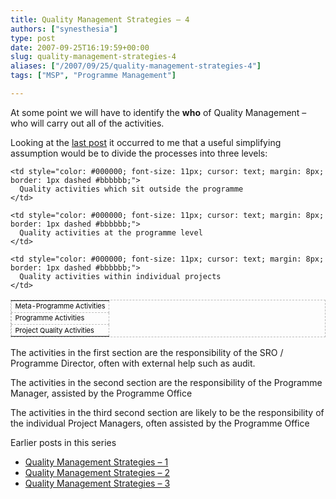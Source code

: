 ```yaml
---
title: Quality Management Strategies – 4
authors: ["synesthesia"]
type: post
date: 2007-09-25T16:19:59+00:00
slug: quality-management-strategies-4 
aliases: ["/2007/09/25/quality-management-strategies-4"]
tags: ["MSP", "Programme Management"]

---
```

At some point we will have to identify the **who** of Quality Management – who will carry out all of the activities.

Looking at the [last post][1] it occurred to me that a useful simplifying assumption would be to divide the processes into three levels:

<table style="cursor: default; border: 1px dashed #bbbbbb;" border="0">
  <tr>
    <td style="color: #000000; font-size: 11px; cursor: text; margin: 8px; border: 1px dashed #bbbbbb;">
      Meta-Programme Activities
    </td>
    
    <td style="color: #000000; font-size: 11px; cursor: text; margin: 8px; border: 1px dashed #bbbbbb;">
      Quality activities which sit outside the programme
    </td>
  </tr>
  
  <tr>
    <td style="color: #000000; font-size: 11px; cursor: text; margin: 8px; border: 1px dashed #bbbbbb;">
      Programme Activities
    </td>
    
    <td style="color: #000000; font-size: 11px; cursor: text; margin: 8px; border: 1px dashed #bbbbbb;">
      Quality activities at the programme level
    </td>
  </tr>
  
  <tr>
    <td style="color: #000000; font-size: 11px; cursor: text; margin: 8px; border: 1px dashed #bbbbbb;">
      Project Quality Activities
    </td>
    
    <td style="color: #000000; font-size: 11px; cursor: text; margin: 8px; border: 1px dashed #bbbbbb;">
      Quality activities within individual projects
    </td>
  </tr>
</table>

<ins style="border-bottom-width: 1px; border-bottom-style: solid; border-bottom-color: green; text-decoration: none; color: green;" datetime="2007-09-26T07:51:13+00:00"></ins>

The activities in the first section are the responsibility of the SRO / Programme Director, often with external help such as audit.

The activities in the second section are the responsibility of the Programme Manager, assisted by the Programme Office

The activities in the third second section are likely to be the responsibility of the individual Project Managers, often assisted by the Programme Office

Earlier posts in this series

  * [Quality Management Strategies &#8211; 1][2]
  * [Quality Management Strategies &#8211; 2][3]
  * [Quality Management Strategies &#8211; 3][4]

 [1]: https://www.synesthesia.co.uk/blog/archives/2007/09/25/quality-management-strategies-3/
 [2]: https://www.synesthesia.co.uk/blog/archives/2007/09/25/quality-management-strategies-1/ "Permanent Link to Quality Management Strategies - 1"
 [3]: https://www.synesthesia.co.uk/blog/archives/2007/09/25/quality-management-strategies-2/ "Permanent Link to Quality Management Strategies - 2"
 [4]: https://www.synesthesia.co.uk/blog/archives/2007/09/25/quality-management-strategies-3/ "Permanent Link to Quality Management Strategies - 2"
